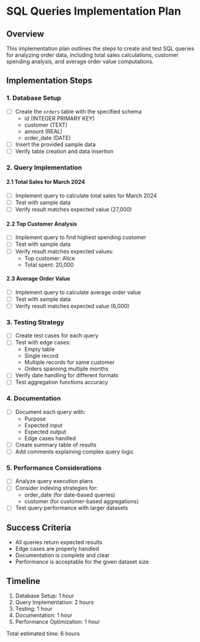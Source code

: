 # SQL Queries Implementation Plan

## Overview
This implementation plan outlines the steps to create and test SQL queries for analyzing order data, including total sales calculations, customer spending analysis, and average order value computations.

## Implementation Steps

### 1. Database Setup
- [ ] Create the `orders` table with the specified schema
  - id (INTEGER PRIMARY KEY)
  - customer (TEXT)
  - amount (REAL)
  - order_date (DATE)
- [ ] Insert the provided sample data
- [ ] Verify table creation and data insertion

### 2. Query Implementation

#### 2.1 Total Sales for March 2024
- [ ] Implement query to calculate total sales for March 2024
- [ ] Test with sample data
- [ ] Verify result matches expected value (27,000)

#### 2.2 Top Customer Analysis
- [ ] Implement query to find highest spending customer
- [ ] Test with sample data
- [ ] Verify result matches expected values:
  - Top customer: Alice
  - Total spent: 20,000

#### 2.3 Average Order Value
- [ ] Implement query to calculate average order value
- [ ] Test with sample data
- [ ] Verify result matches expected value (6,000)

### 3. Testing Strategy
- [ ] Create test cases for each query
- [ ] Test with edge cases:
  - Empty table
  - Single record
  - Multiple records for same customer
  - Orders spanning multiple months
- [ ] Verify date handling for different formats
- [ ] Test aggregation functions accuracy

### 4. Documentation
- [ ] Document each query with:
  - Purpose
  - Expected input
  - Expected output
  - Edge cases handled
- [ ] Create summary table of results
- [ ] Add comments explaining complex query logic

### 5. Performance Considerations
- [ ] Analyze query execution plans
- [ ] Consider indexing strategies for:
  - order_date (for date-based queries)
  - customer (for customer-based aggregations)
- [ ] Test query performance with larger datasets

## Success Criteria
- All queries return expected results
- Edge cases are properly handled
- Documentation is complete and clear
- Performance is acceptable for the given dataset size

## Timeline
1. Database Setup: 1 hour
2. Query Implementation: 2 hours
3. Testing: 1 hour
4. Documentation: 1 hour
5. Performance Optimization: 1 hour

Total estimated time: 6 hours 